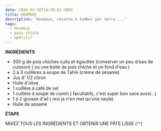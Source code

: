 ```yaml
---
date: 2020-02-16T14:35:51.300Z
title: HOUMOUS
description: 'Houmous, recette à tomber par terre....'
tags:
  - Houmous
  - pois chiche
  - apéritif
---
```

**INGRÉDIENTS**

* 300 g de pois chiches cuits et égouttés (conserver un peu d'eau de cuisson)  ( ou une boite de pois chiche et un fond d'eau )
* 2 à 3 cuillères à soupe de Tahin (crème de sésame)
* Jus d' 1/2 citron
* Huile d'olive
* 1 cuillère à café de sel
* 1 cuillère à soupe de cumin ( facultatifs, c'est super bon sans aussi...)
* 1 à 2 gousse d'ail ( moi je n'en met qu'une seule)
* Huile de sésame 

**ÉTAPE**

MIXEZ TOUS LES INGRÉDIENTS ET OBTENIR UNE PÂTE LISSE (^^)
